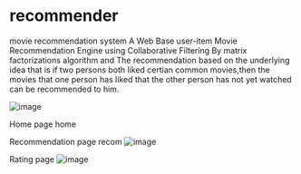 # recommender
movie recommendation system
A Web Base user-item Movie Recommendation Engine using Collaborative Filtering By matrix factorizations algorithm and The recommendation based on the underlying idea that is if two persons both liked certian common movies,then the movies that one person has liked that the other person has not yet watched can be recommended to him.

![image](https://github.com/SAIKUMAR500/recommender/assets/142808645/bffc7889-1c88-4f76-962b-14a0c04f90e4)

Home page
home

Recommendation page
recom
![image](https://github.com/SAIKUMAR500/recommender/assets/142808645/57c167b9-11e5-4ec0-8ccc-bfb20e2a791a)


Rating page
![image](https://github.com/SAIKUMAR500/recommender/assets/142808645/8d607eff-e6f4-4530-8f31-aec47310d0d5)



